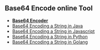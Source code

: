 ## Base64 Encode online Tool

+ **[Base64 Encoder](https://www.base64encoder.io)**
+ [Base64 Encoding a String in Java](https://www.base64encoder.io/java/)
+ [Base64 Encoding a String in Javascript](https://www.base64encoder.io/javascript/)
+ [Base64 Encoding a String in Python](https://www.base64encoder.io/python/)
+ [Base64 Encoding a String in Golang](https://www.base64encoder.io/golang/)
